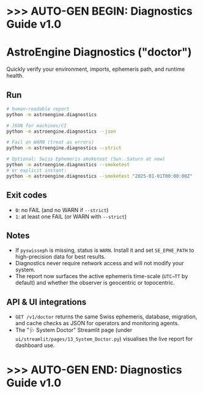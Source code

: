 # >>> AUTO-GEN BEGIN: Diagnostics Guide v1.0
# AstroEngine Diagnostics ("doctor")

Quickly verify your environment, imports, ephemeris path, and runtime health.

## Run
```bash
# human-readable report
python -m astroengine.diagnostics

# JSON for machines/CI
python -m astroengine.diagnostics --json

# Fail on WARN (treat as errors)
python -m astroengine.diagnostics --strict

# Optional: Swiss Ephemeris smoketest (Sun..Saturn at now)
python -m astroengine.diagnostics --smoketest
# or explicit instant:
python -m astroengine.diagnostics --smoketest "2025-01-01T00:00:00Z"
```

## Exit codes

* `0`: no FAIL (and no WARN if `--strict`)
* `1`: at least one FAIL (or WARN with `--strict`)

## Notes

* If `pyswisseph` is missing, status is `WARN`. Install it and set `SE_EPHE_PATH` to high-precision data for best results.
* Diagnostics never require network access and will not modify your system.
* The report now surfaces the active ephemeris time-scale (`UTC→TT` by default) and whether the observer is geocentric or topocentric.

## API & UI integrations

* `GET /v1/doctor` returns the same Swiss ephemeris, database, migration, and cache checks as JSON for operators and monitoring agents.
* The "🩺 System Doctor" Streamlit page (under `ui/streamlit/pages/13_System_Doctor.py`) visualises the live report for dashboard use.

# >>> AUTO-GEN END: Diagnostics Guide v1.0
